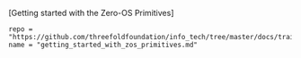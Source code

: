[Getting started with the Zero-OS Primitives]
```!!!include
repo = "https://github.com/threefoldfoundation/info_tech/tree/master/docs/training"
name = "getting_started_with_zos_primitives.md"
```
